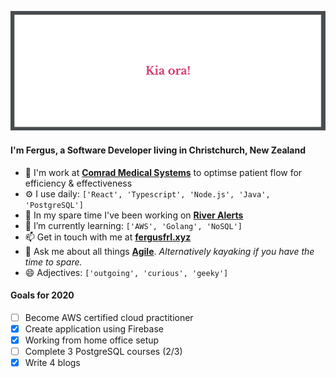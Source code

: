 ![Greeting Image](https://github.com/fergusfrl/fergusfrl/blob/master/Greetings.png)

#### I'm Fergus, a Software Developer living in Christchurch, New Zealand

- 🏢 I'm work at [**Comrad Medical Systems**](https://comrad.co.nz/) to optimse patient flow for efficiency & effectiveness
- ⚙️ I use daily: ```['React', 'Typescript', 'Node.js', 'Java', 'PostgreSQL']```
- 🌊 In my spare time I've been working on [**River Alerts**](https://github.com/fergusfrl/River-Alerts)
- 🌱 I’m currently learning: ```['AWS', 'Golang', 'NoSQL']```
- 📫 Get in touch with me at [**fergusfrl.xyz**](https://www.fergusfrl.xyz/)
- 💬 Ask me about all things [**Agile**](https://agilemanifesto.org/). *Alternatively kayaking if you have the time to spare.*
- 😄 Adjectives: ```['outgoing', 'curious', 'geeky']```

#### Goals for 2020
- [ ] Become AWS certified cloud practitioner
- [x] Create application using Firebase
- [x] Working from home office setup
- [ ] Complete 3 PostgreSQL courses (2/3)
- [x] Write 4 blogs
